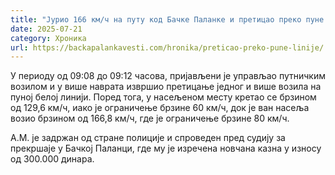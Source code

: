 ```yaml
---
title: "Јурио 166 км/ч на путу код Бачке Паланке и претицао преко пуне линије – ево како је кажњен!"
date: 2025-07-21
category: Хроника
url: https://backapalankavesti.com/hronika/preticao-preko-pune-linije/
---
```


У периоду од 09:08 до 09:12 часова, пријављени је управљао путничким возилом и у више наврата извршио претицање једног и више возила на пуној белој линији. Поред тога, у насељеном месту кретао се брзином од 129,6 км/ч, иако је ограничење брзине 60 км/ч, док је ван насеља возио брзином од 166,8 км/ч, где је ограничење брзине 80 км/ч.

А.М. је задржан од стране полиције и спроведен пред судију за прекршаје у Бачкој Паланци, где му је изречена новчана казна у износу од 300.000 динара.

